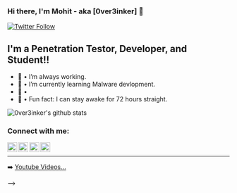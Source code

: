 ### Hi there, I'm Mohit - aka [0ver3inker] 👋

[![Twitter Follow](https://img.shields.io/twitter/follow/0ver3inker?color=1DA1F2&logo=twitter&style=for-the-badge)](https://twitter.com/intent/follow?original_referer=https%3A%2F%2Fgithub.com%2F0ver3inker&screen_name=0ver3inker)

## I'm a Penetration Testor, Developer, and Student!!

- 🔭 • I’m always working.
- 🌱 • I’m currently learning Malware devlopment.
- 👯 • 
- 🥅 • Fun fact: I can stay awake for 72 hours straight.


![0ver3inker's github stats](https://github-readme-stats.vercel.app/api?username=0ver3inker&show_icons=true&theme=dark)
       
       
<a href="https://dev.to/overthinkersarea">
  <i class="fab fa-dev" title="overthinkersarea's DEV Profile"></i>
</a>




### Connect with me:

[<img align="left" alt="codeSTACKr | YouTube" width="22px" src="https://cdn.jsdelivr.net/npm/simple-icons@v3/icons/youtube.svg" />][youtube]
[<img align="left" alt="codeSTACKr | Twitter" width="22px" src="https://cdn.jsdelivr.net/npm/simple-icons@v3/icons/twitter.svg" />][twitter]
[<img align="left" alt="codeSTACKr | LinkedIn" width="22px" src="https://cdn.jsdelivr.net/npm/simple-icons@v3/icons/linkedin.svg" />][linkedin]
[<img align="left" alt="codeSTACKr | Instagram" width="22px" src="https://cdn.jsdelivr.net/npm/simple-icons@v3/icons/instagram.svg" />][instagram]

<br />

---


➡️ [Youtube Videos...](https://youtube.com/0ver3inker)


[website]:
[course]:
[twitter]: https://twitter.com/0ver3inker
[youtube]: https://youtube.com/0ver3inker
[instagram]: https://instagram.com/0ver3inker
[linkedin]: https://linkedin.com/in/


-->

